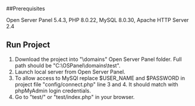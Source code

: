 ##Prerequisites

Open Server Panel 5.4.3, PHP 8.0.22, MySQL 8.0.30, Apache HTTP Server 2.4

## Run Project

1. Download the project into "\domains" Open Server Panel folder. Full path should be "C:\OSPanel\domains\test".
2. Launch local server from Open Server Panel. 
3. To allow access to MySQl replace $USER_NAME and $PASSWORD in project file "config/connect.php" line 3 and 4. It should match with phpMyAdmin login credentials.   
3. Go to "test/" or "test/index.php" in your browser.